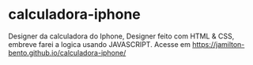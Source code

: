 # calculadora-iphone
Designer da calculadora do Iphone, Designer feito com HTML &amp; CSS, embreve farei a logica usando JAVASCRIPT.
Acesse em https://jamilton-bento.github.io/calculadora-iphone/
